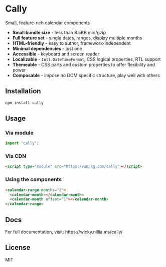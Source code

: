 # Cally

Small, feature-rich calendar components

- **Small bundle size** - less than 8.5KB min/gzip
- **Full feature set** - single dates, ranges, display multiple months
- **HTML-friendly** - easy to author, framework-independent
- **Minimal dependencies** - just one
- **Accessible** - keyboard and screen reader
- **Localizable** - `Intl.DateTimeFormat`, CSS logical properties, RTL support
- **Themeable** - CSS parts and custom properties to offer flexibility and power
- **Composable** - impose no DOM specific structure, play well with others

## Installation

```bash
npm install cally
```

## Usage

### Via module

```js
import "cally";
```

### Via CDN

```html
<script type="module" src="https://unpkg.com/cally"></script>
```

### Using the components

```html
<calendar-range months="2">
  <calendar-month></calendar-month>
  <calendar-month offset="1"></calendar-month>
</calendar-range>
```

## Docs

For full documentation, visit: https://wicky.nillia.ms/cally/

## License

MIT
